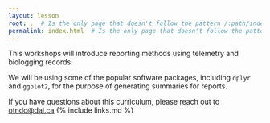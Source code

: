```yaml
---
layout: lesson
root: .  # Is the only page that doesn't follow the pattern /:path/index.html
permalink: index.html  # Is the only page that doesn't follow the pattern /:path/index.html
---
```


This workshops will introduce reporting methods using telemetry and biologging records.

We will be using some of the popular software packages, including `dplyr` and `ggplot2`, for the purpose of generating summaries for reports.

If you have questions about this curriculum, please reach out to otndc@dal.ca
{% include links.md %}
